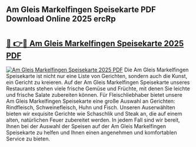 ## Am Gleis Markelfingen Speisekarte PDF Download Online 2025 ercRp

# <h2><a href="http://gc6car.nevu.top/?p=Am+Gleis+Markelfingen+Speisekarte">🔗 👉🔴 Am Gleis Markelfingen Speisekarte 2025 PDF</a></h2>

[![Am Gleis Markelfingen Speisekarte 2025 PDF](https://i.imgur.com/dBaPXMq.png)](http://gc6car.nevu.top/?p=Am+Gleis+Markelfingen+Speisekarte)
Die Am Gleis Markelfingen Speisekarte ist nicht nur eine Liste von Gerichten, sondern auch die Kunst, ein Gericht zu kreieren. Auf der Am Gleis Markelfingen Speisekarte unseres Restaurants stehen viele frische Gemüse und Früchte, mit denen Sie leichte und frische Salate zubereiten können. Für Fleischliebhaber bietet unsere Am Gleis Markelfingen Speisekarte eine große Auswahl an Gerichten: Rindfleisch, Schweinefleisch, Huhn und Fisch. Unseren Auserwählten bieten wir exquisite Gerichte wie Schaschlik und Steak an, die auf einem alten, natürlichen Feuer zubereitet werden. In jedem Fall sind wir bereit, Ihnen bei der Auswahl der Speisen auf der Am Gleis Markelfingen Speisekarte zu helfen und Ihnen einen angenehmen und komfortablen Service zu bieten.
